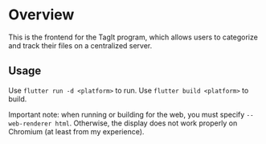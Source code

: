 # Overview

This is the frontend for the TagIt program, which allows users to categorize and track their files on a centralized server.

## Usage
Use `flutter run -d <platform>` to run.
Use `flutter build <platform>` to build.

Important note: when running or building for the web, you must specify `--web-renderer html`. Otherwise, the display does not work properly on Chromium (at least from my experience).
